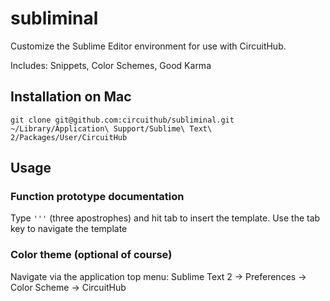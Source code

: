 subliminal
==========

Customize the Sublime Editor environment for use with CircuitHub.

Includes: Snippets, Color Schemes, Good Karma

## Installation on Mac
`git clone git@github.com:circuithub/subliminal.git ~/Library/Application\ Support/Sublime\ Text\ 2/Packages/User/CircuitHub`

## Usage

### Function prototype documentation
Type `'''` (three apostrophes) and hit tab to insert the template. Use the tab key to navigate the template

### Color theme (optional of course)
Navigate via the application top menu: Sublime Text 2 -> Preferences -> Color Scheme -> CircuitHub
